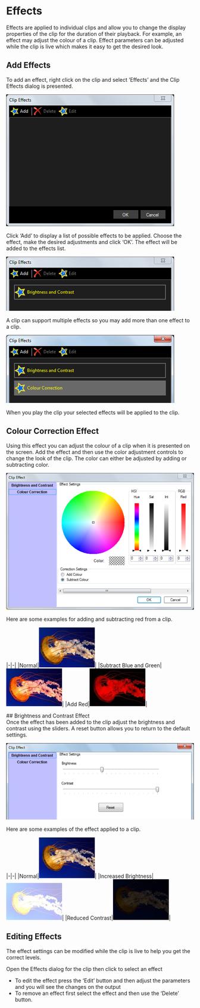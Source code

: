 # Effects

Effects are applied to individual clips and allow you to change the display properties of the clip for the duration of their playback. For example, an effect may adjust the colour of a clip. Effect parameters can be adjusted while the clip is live which makes it easy to get the desired look.

## Add Effects
To add an effect, right click on the clip and select ‘Effects’ and the Clip Effects dialog is presented.

![](../../images/clip-effects.png)

Click ‘Add’ to display a list of possible effects to be applied. Choose the effect, make the desired adjustments and click ‘OK’. The effect will be added to the effects list.

![](../../images/clip-effects-list1.png)

A clip can support multiple effects so you may add more than one effect to a clip.

![](../../images/clip-effects-list2.png)

When you play the clip your selected effects will be applied to the clip. 

## Colour Correction Effect  
Using this effect you can adjust the colour of a clip when it is presented on the screen. Add the effect and then use the color adjustment controls to change the look of the clip. The color can either be adjusted by adding or subtracting color.

![](../../images/clip-effects-colour.png)  

Here are some examples for adding and subtracting red from a clip.

|-|-|
|Normal|![](../../images/img_35.jpg)|
|Subtract Blue and Green|![](../../images/img_37.jpg)|
|Add Red|![](../../images/img_36.jpg)|

## Brightness and Contrast Effect  
Once the effect has been added to the clip adjust the brightness and contrast using the sliders. A reset button allows you to return to the default settings. 

![](../../images/clip-effects-brightness.png)

Here are some examples of the effect applied to a clip.

|-|-|
|Normal|![](../../images/img_39.jpg)|
|Increased Brightness|![](../../images/img_40.jpg)|
|Reduced Contrast|![](../../images/img_41.jpg)|

## Editing Effects
The effect settings can be modified while the clip is live to help you get the correct levels. 

Open the Effects dialog for the clip then click to select an effect
- To edit the effect press the ‘Edit’ button and then adjust the parameters and you will see the changes on the output
- To remove an effect first select the effect and then use the ‘Delete’ button.